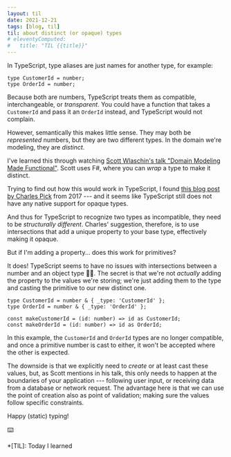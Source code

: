 ```yaml
---
layout: til
date: 2021-12-21
tags: [blog, til]
til: about distinct (or opaque) types
# eleventyComputed:
#   title: "TIL {{title}}"
---
```


In TypeScript, type aliases are just names for another type, for example:

```
type CustomerId = number;
type OrderId = number;
```

Because both are numbers, TypeScript treats them as compatible, interchangeable, or _transparent_. You could have a function that takes a `CustomerId` and pass it an `OrderId` instead, and TypeScript would not complain.

However, semantically this makes little sense. They may both be _represented_ numbers, but they are two different types. In the domain we're modeling, they are _distinct_.

I've learned this through watching [Scott Wlaschin's talk "Domain Modeling Made Functional"](https://www.youtube.com/watch?v=2JB1_e5wZmU). Scott uses F#, where you can _wrap_ a type to make it distinct.

Trying to find out how this would work in TypeScript, I found [this blog post by Charles Pick](https://codemix.com/opaque-types-in-javascript/) from 2017 --- and it seems like TypeScript still does not have any native support for opaque types.

And thus for TypeScript to recognize two types as incompatible, they need to be _structurally different_. Charles' suggestion, therefore, is to use intersections that add a unique property to your base type, effectively making it opaque.

But if I'm adding a property... does this work for primitives?

It does! TypeScript seems to have no issues with intersections between a number and an object type :man_shrugging:. The secret is that we're not _actually_ adding the property to the values we're storing; we're just adding them to the type and casting the primitive to our new distinct one.

```
type CustomerId = number & { _type: 'CustomerId' };
type OrderId = number & { _type: 'OrderId' };

const makeCustomerId = (id: number) => id as CustomerId;
const makeOrderId = (id: number) => id as OrderId;
```

In this example, the `CustomerId` and `OrderId` types are no longer compatible, and once a primitive number is cast to either, it won't be accepted where the other is expected.

The downside is that we explicitly need to _create_ or at least cast these values, but, as Scott mentions in his talk, this only needs to happen at the boundaries of your application --- following user input, or receiving data from a database or network request. The advantage here is that we can use the point of creation also as point of validation; making sure the values follow specific constraints.

Happy (static) typing!

:keyboard:

*[TIL]: Today I learned
